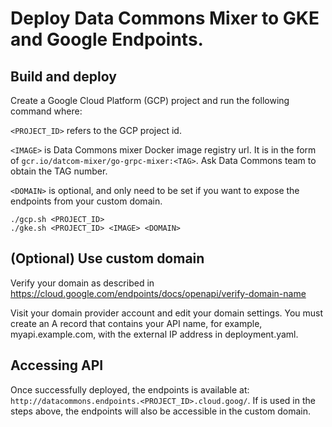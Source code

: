 # Deploy Data Commons Mixer to GKE and Google Endpoints.


## Build and deploy

Create a Google Cloud Platform (GCP) project and run the following command where:

`<PROJECT_ID>` refers to the GCP project id.

`<IMAGE>` is Data Commons mixer Docker image registry url. It is in the form of `gcr.io/datcom-mixer/go-grpc-mixer:<TAG>`. Ask Data Commons team to obtain the TAG number.

`<DOMAIN>` is optional, and only need to be set if you want to expose the endpoints from your custom domain.

    ./gcp.sh <PROJECT_ID>
    ./gke.sh <PROJECT_ID> <IMAGE> <DOMAIN>

## (Optional) Use custom domain

Verify your domain as described in https://cloud.google.com/endpoints/docs/openapi/verify-domain-name

Visit your domain provider account and edit your domain settings. You must create an A record that contains your API name, for example, myapi.example.com, with the external IP address in deployment.yaml.


## Accessing API

Once successfully deployed, the endpoints is available at: `http://datacommons.endpoints.<PROJECT_ID>.cloud.goog/`. If <DOMAIN> is used in the steps above, the endpoints will also be accessible in the custom domain.